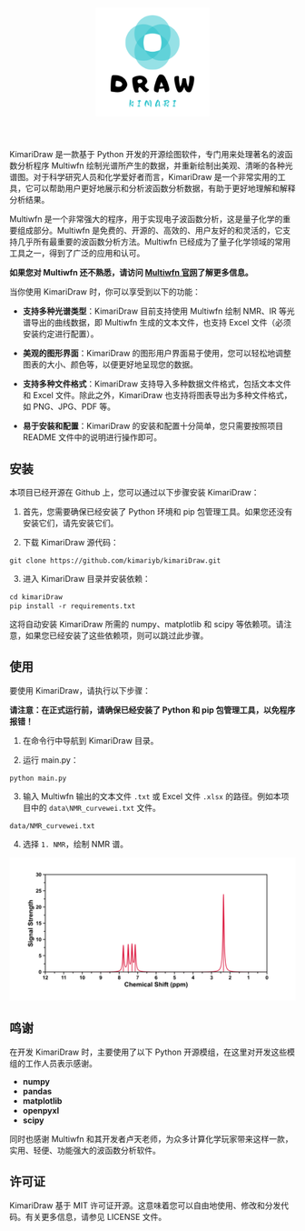 <h1 align="center">
    <img src="figure/logo.png" width="200">
</h1><br>


KimariDraw 是一款基于 Python 开发的开源绘图软件，专门用来处理著名的波函数分析程序 Multiwfn 绘制光谱所产生的数据，并重新绘制出美观、清晰的各种光谱图。对于科学研究人员和化学爱好者而言，KimariDraw 是一个非常实用的工具，它可以帮助用户更好地展示和分析波函数分析数据，有助于更好地理解和解释分析结果。

Multiwfn 是一个非常强大的程序，用于实现电子波函数分析，这是量子化学的重要组成部分。Multiwfn 是免费的、开源的、高效的、用户友好的和灵活的，它支持几乎所有最重要的波函数分析方法。Multiwfn 已经成为了量子化学领域的常用工具之一，得到了广泛的应用和认可。

**如果您对 Multiwfn 还不熟悉，请访问 [Multiwfn 官网](http://sobereva.com/multiwfn/)了解更多信息。**

当你使用 KimariDraw 时，你可以享受到以下的功能：

- **支持多种光谱类型**：KimariDraw 目前支持使用 Multiwfn 绘制 NMR、IR 等光谱导出的曲线数据，即 Multiwfn 生成的文本文件，也支持 Excel 文件（必须安装约定进行配置）。

- **美观的图形界面**：KimariDraw 的图形用户界面易于使用，您可以轻松地调整图表的大小、颜色等，以便更好地呈现您的数据。

- **支持多种文件格式**：KimariDraw 支持导入多种数据文件格式，包括文本文件和 Excel 文件。除此之外，KimariDraw 也支持将图表导出为多种文件格式，如 PNG、JPG、PDF 等。

- **易于安装和配置**：KimariDraw 的安装和配置十分简单，您只需要按照项目 README 文件中的说明进行操作即可。

## 安装

本项目已经开源在 Github 上，您可以通过以下步骤安装 KimariDraw：

1. 首先，您需要确保已经安装了 Python 环境和 pip 包管理工具。如果您还没有安装它们，请先安装它们。

2. 下载 KimariDraw 源代码：

```shell
git clone https://github.com/kimariyb/kimariDraw.git
```

3. 进入 KimariDraw 目录并安装依赖：

```shell
cd kimariDraw
pip install -r requirements.txt
```
这将自动安装 KimariDraw 所需的 numpy、matplotlib 和 scipy 等依赖项。请注意，如果您已经安装了这些依赖项，则可以跳过此步骤。

## 使用

要使用 KimariDraw，请执行以下步骤：

**请注意：在正式运行前，请确保已经安装了 Python 和 pip 包管理工具，以免程序报错！**

1. 在命令行中导航到 KimariDraw 目录。

2. 运行 main.py：

```shell
python main.py
```

3. 输入 Multiwfn 输出的文本文件 `.txt` 或 Excel 文件 `.xlsx` 的路径。例如本项目中的 `data\NMR_curvewei.txt` 文件。

```shell
data/NMR_curvewei.txt
```

4. 选择 `1. NMR`，绘制 NMR 谱。

<img src="figure/nmr.png">

## 鸣谢

在开发 KimariDraw 时，主要使用了以下 Python 开源模组，在这里对开发这些模组的工作人员表示感谢。

- **numpy**
- **pandas**
- **matplotlib**
- **openpyxl**
- **scipy**

同时也感谢 Multiwfn 和其开发者卢天老师，为众多计算化学玩家带来这样一款，实用、轻便、功能强大的波函数分析软件。

## 许可证

KimariDraw 基于 MIT 许可证开源。这意味着您可以自由地使用、修改和分发代码。有关更多信息，请参见 LICENSE 文件。


